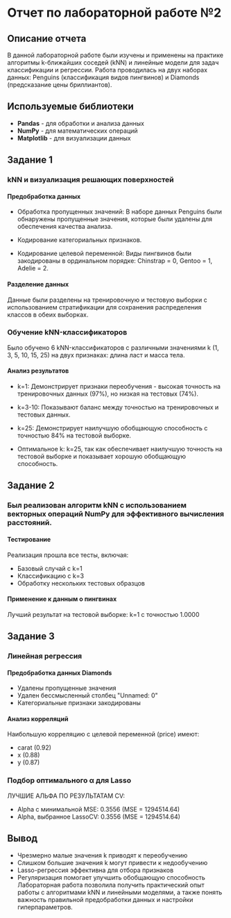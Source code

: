 # Отчет по лабораторной работе №2
## Описание отчета
В данной лабораторной работе были изучены и применены на практике алгоритмы k-ближайших соседей (kNN) и линейные модели для задач классификации и регрессии. Работа проводилась на двух наборах данных: Penguins (классификация видов пингвинов) и Diamonds (предсказание цены бриллиантов).
## Используемые библиотеки
- **Pandas** - для обработки и анализа данных
- **NumPy** - для математических операций
- **Matplotlib** - для визуализации данных
## Задание 1
### kNN и визуализация решающих поверхностей
#### Предобработка данных
- Обработка пропущенных значений: В наборе данных  Penguins были обнаружены пропущенные значения, которые были удалены для обеспечения качества анализа.

- Кодирование категориальных признаков.

- Кодирование целевой переменной: Виды пингвинов были закодированы в ординальном порядке: Chinstrap = 0, Gentoo = 1, Adelie = 2.
#### Разделение данных
Данные были разделены на тренировочную  и тестовую  выборки с использованием стратификации для сохранения распределения классов в обеих выборках.
### Обучение kNN-классификаторов
Было обучено 6 kNN-классификаторов с различными значениями k (1, 3, 5, 10, 15, 25) на двух признаках: длина ласт и масса тела.
#### Анализ результатов
- k=1: Демонстрирует признаки переобучения - высокая точность на тренировочных данных (97%), но низкая на тестовых (74%).

- k=3-10: Показывают баланс между точностью на тренировочных и тестовых данных.

- k=25: Демонстрирует наилучшую обобщающую способность с точностью 84% на тестовой выборке.

- Оптимальное k: k=25, так как обеспечивает наилучшую точность на тестовой выборке и показывает хорошую обобщающую способность.
## Задание 2
### Был реализован алгоритм kNN с использованием векторных операций NumPy для эффективного вычисления расстояний.
#### Тестирование
Реализация прошла все тесты, включая:
- Базовый случай с k=1
- Классификацию с k=3
- Обработку нескольких тестовых образцов
#### Применение к данным о пингвинах
Лучший результат на тестовой выборке: k=1 с точностью 1.0000
## Задание 3
### Линейная регрессия
#### Предобработка данных Diamonds
- Удалены пропущенные значения
- Удален бессмысленный столбец "Unnamed: 0"
- Категориальные признаки закодированы
#### Анализ корреляций
Наибольшую корреляцию с целевой переменной (price) имеют:
- carat (0.92)
- x (0.88)
- y (0.87)
### Подбор оптимального α для Lasso
ЛУЧШИЕ АЛЬФА ПО РЕЗУЛЬТАТАМ CV:
- Alpha с минимальной MSE: 0.3556 (MSE = 1294514.64)
- Alpha, выбранное LassoCV: 0.3556 (MSE = 1294514.64)
## Вывод
- Чрезмерно малые значения k приводят к переобучению
- Слишком большие значения k могут привести к недообучению
- Lasso-регрессия эффективна для отбора признаков
- Регуляризация помогает улучшить обобщающую способность
Лабораторная работа позволила получить практический опыт работы с алгоритмами kNN и линейными моделями, а также понять важность правильной предобработки данных и настройки гиперпараметров.
